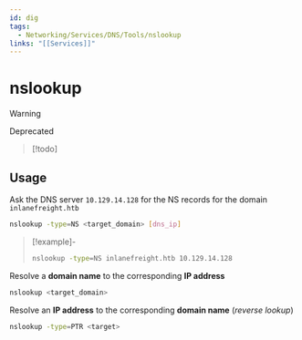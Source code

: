 ```yaml
---
id: dig
tags:
  - Networking/Services/DNS/Tools/nslookup
links: "[[Services]]"
---
```


# nslookup

> [!warning]
>
> Deprecated

> [!todo]

## Usage

Ask the DNS server `10.129.14.128` for the NS records for the
domain `inlanefreight.htb`

```sh
nslookup -type=NS <target_domain> [dns_ip]
```

> [!example]-
>
> ```sh
> nslookup -type=NS inlanefreight.htb 10.129.14.128
> ```

Resolve a **domain name** to the corresponding **IP address**

```sh
nslookup <target_domain>
```

Resolve an **IP address** to the corresponding **domain name**
(*reverse lookup*)

```sh
nslookup -type=PTR <target>
```
